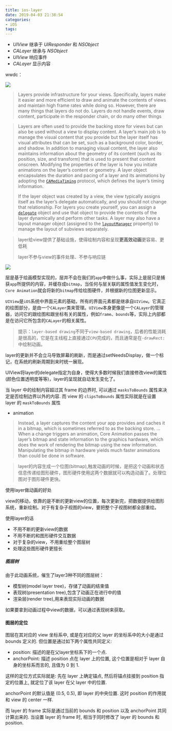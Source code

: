 ```yaml
---
title: ios-layer
date: 2019-04-03 21:38:54
categories:
- iOS
tags:
---
```




- *UIView* 继承于 *UIResponder* 和 *NSObject*
- *CALayer* 继承与 *NSObject*
- *UIView* 响应事件
- *CALayer* 显示内容

wwdc：

![](https://ws2.sinaimg.cn/large/006tKfTcly1g1psd34gowj30eg03paam.jpg)

> Layers provide infrastructure for your views. Specifically, layers make it easier and more efficient to draw and animate the contents of views and maintain high frame rates while doing so. However, there are many things that layers do not do. Layers do not handle events, draw content, participate in the responder chain, or do many other things 

> Layers are often used to provide the backing store for views but can also be used without a view to display content. A layer’s main job is to manage the visual content that you provide but the layer itself has visual attributes that can be set, such as a background color, border, and shadow. In addition to managing visual content, the layer also maintains information about the geometry of its content (such as its position, size, and transform) that is used to present that content onscreen. Modifying the properties of the layer is how you initiate animations on the layer’s content or geometry. A layer object encapsulates the duration and pacing of a layer and its animations by adopting the [`CAMediaTiming`](apple-reference-documentation://hs8_lzhB0N) protocol, which defines the layer’s timing information.
>
> If the layer object was created by a view, the view typically assigns itself as the layer’s delegate automatically, and you should not change that relationship. For layers you create yourself, you can assign a [`delegate`](apple-reference-documentation://hsVE9DGmQl) object and use that object to provide the contents of the layer dynamically and perform other tasks. A layer may also have a layout manager object (assigned to the [`layoutManager`](apple-reference-documentation://hsqsBalAZn) property) to manage the layout of subviews separately.

> layer给view提供了基础设施，使得绘制内容和呈现**更高效动画**更容易、更低耗
>
> layer不参与view的事件处理、不参与响应链

![](https://ws4.sinaimg.cn/large/006tKfTcly1g1ptb3khufj314r0coabn.jpg)

层是基于绘画模型实现的，层并不会在我们的`app`中做什么事，实际上是层只是捕获`app`所提供的内容，并缓存成`bitmap`，当任何与层关联的属性值发生变化时，`Core Animation`就会将新的`bitmap`传给绘图硬件，并根据新的位图更新显示。

`UIView`是`iOS`系统中界面元素的基础，所有的界面元素都是继承自`UIView`。它真正的绘图部分，是由一个`CALayer`类来管理。`UIView`本身更像是一个`CALayer`的管理器，访问它的跟绘图和跟坐标有关的属性，例如`frame`、`bounds`等，实际上内部都是在访问它所包含的`CALayer`的相关属性。

> 提示：`layer-based drawing`不同于`view-based drawing`，后者的性能消耗是很高的，它是在主线程上直接通过`CPU`完成的，而且通常是在`-drawRect:`中绘制动画。

layer的更新并不会立马导致屏幕的刷新，而是通过setNeedsDisplay，做一个标记，在系统的刷新周期到来时统一展现。

UIView将layer的delegate指定为自身，使得大多数时候我们直接修改view的属性(颜色位置透明度等等)，layer的呈现就自动发生变化了。

当 layer 中的绘制内容超过其 frame 的边界时, 可以通过 `masksToBounds` 属性来决定是否绘制边界以外的内容. 而 view 的 `clipsToBounds` 属性实际就是在设置 layer 的 `maskToBounds` 属性

- animation

> Instead, a layer captures the content your app provides and caches it in a bitmap, which is sometimes referred to as the backing store. ... When a change triggers an animation, Core Animation passes the layer’s bitmap and state information to the graphics hardware, which does the work of rendering the bitmap using the new information. Manipulating the bitmap in hardware yields much faster animations than could be done in software.

>  layer的内容生成一个位图(bitmap),触发动画的时候，是把这个动画和状态信息传递给图形硬件，图形硬件使用这两个数据就可以构造动画了。处理位图对于图形硬件更快。

使用layer做动画的好处

view的移动，依靠的是不断的更新view的位置，每次更新完，把数据提供给图形系统，重新绘制。对于有复杂子视图的view，要把整个子视图树都全部重绘。

使用layer的话

- 不用不断的更新view的数据
- 不用不断的和图形硬件交互数据
- 对于复杂的view，不用重绘整个图层树
- 处理这些图形硬件更擅长

##### 图层树

由于此动画系统，催生了layer3种不同的图层树：

- 模型树(model layer tree)，存储了动画的结束值
- 表现树(presentation tree),包含了动画正在进行中的值
- 渲染层(render tree),用来表现实际动画的数据

如果要拿到动画过程中view的数据，可以通过表现树来获取。



#### 图层的定位

图层在其对应的 view 坐标系中, 或是在对应的父 layer 的坐标系中的大小是通过 bounds 定义的. 但位置是通过如下两个属性共同定义:

- position: 描述的是在父layer坐标系下的一个点.
- anchorPoint: 描述 position 点在 layer 上的位置, 这个位置是相对于 layer 自身的坐标系而言的, 且值为 0 到 1.

这样的定位方式实际就是: 先在 layer 上确定锚点, 然后将锚点挂接到 position 指定的位置上, 就定位了该
 layer 在父 layer 中的位置.

anchorPoint 的默认值是 (0.5, 0.5), 即 layer 的中央位置. 这时 position 的作用就和 view 的 center 一样.

而 layer 的 frame 实际是通过当前的 bounds 和 position 以及 anchorPoint 共同计算出来的. 当设置 layer 的 frame 时, 相当于同时修改了 layer 的 bounds 和 position.

